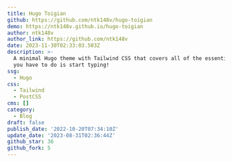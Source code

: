 ```yaml
---
title: Hugo Toigian
github: https://github.com/ntk148v/hugo-toigian
demo: https://ntk148v.github.io/hugo-toigian
author: ntk148v
author_link: https://github.com/ntk148v
date: 2023-11-30T02:33:03.503Z
description: >-
  A minimal Hugo theme with Tailwind CSS that covers all of the essentials. All
  you have to do is start typing!
ssg:
  - Hugo
css:
  - Tailwind
  - PostCSS
cms: []
category:
  - Blog
draft: false
publish_date: '2022-10-20T07:34:10Z'
update_date: '2023-08-31T02:36:44Z'
github_star: 36
github_fork: 5
---
```

